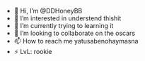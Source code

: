 - 👋 Hi, I’m @DDHoneyBB
- 👀 I’m interested in understend thishit
- 🌱 I’m currently trying to learning it 
- 💞️ I’m looking to collaborate on the oscars
- 📫 How to reach me yatusabenohaymasna
- ⚡ LvL: rookie

<!---
DDHoneyBB/DDHoneyBB is a ✨ special ✨ repository because its `README.md` (this file) appears on your GitHub profile.
You can click the Preview link to take a look at your changes.
--->
